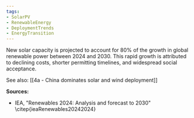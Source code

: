 ```yaml
---
tags:
- SolarPV 
- RenewableEnergy 
- DeploymentTrends 
- EnergyTransition
---
```

New solar capacity is projected to account for 80% of the growth in global renewable power between 2024 and 2030. 
This rapid growth is attributed to declining costs, shorter permitting timelines, and widespread social acceptance. 

See also: [[4a - China dominates solar and wind deployment]]

**Sources:**

- IEA, "Renewables 2024: Analysis and forecast to 2030" \citep{ieaRenewables20242024}